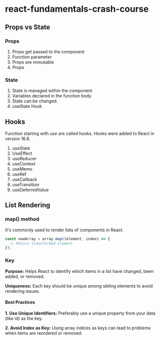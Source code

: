 # react-fundamentals-crash-course

## Props vs State
### Props
1. Props get passed to the component
2. Function parameter
3. Props are immutable
4. Props

### State
1. State is managed within the component
2. Variables declared in the function body
3. State can be changed.
4. useState Hook

## Hooks
Function starting with *use* are called hooks. Hooks were added to React in version 16.8.
1. useState
2. UseEffect
3. useReducer
4. useContext
5. useMemo
6. useRef
7. useCallback
8. useTransition
9. useDeferredValue

## List Rendering
### map() method
It's commonly used to render lists of components in React.

```javascript
const newArray = array.map((element, index) => {
  // Return transformed element
});
```

### Key
**Purpose:** Helps React to identify which items in a list have changed, been added, or removed.

**Uniqueness:** Each key should be unique among sibling elements to avoid rendering issues.

#### Best Practices
**1. Use Unique Identifiers:** Preferably use a unique property from your data (like id) as the key.

**2. Avoid Index as Key:** Using array indices as keys can lead to problems when items are reordered or removed.

